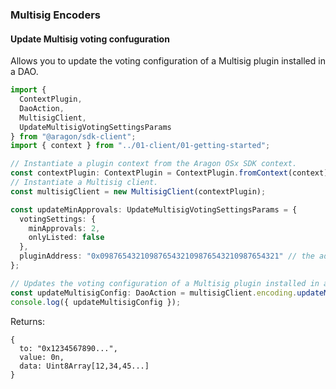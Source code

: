 ### Multisig Encoders

#### Update Multisig voting confuguration

Allows you to update the voting configuration of a Multisig plugin installed in a DAO.

```ts
import {
  ContextPlugin,
  DaoAction,
  MultisigClient,
  UpdateMultisigVotingSettingsParams
} from "@aragon/sdk-client";
import { context } from "../01-client/01-getting-started";

// Instantiate a plugin context from the Aragon OSx SDK context.
const contextPlugin: ContextPlugin = ContextPlugin.fromContext(context);
// Instantiate a Multisig client.
const multisigClient = new MultisigClient(contextPlugin);

const updateMinApprovals: UpdateMultisigVotingSettingsParams = {
  votingSettings: {
    minApprovals: 2,
    onlyListed: false
  },
  pluginAddress: "0x0987654321098765432109876543210987654321" // the address of the Multisig plugin contract installed in the DAO
};

// Updates the voting configuration of a Multisig plugin installed in a DAO.
const updateMultisigConfig: DaoAction = multisigClient.encoding.updateMultisigVotingSettings(updateMinApprovals);
console.log({ updateMultisigConfig });
```


Returns:

```
{
  to: "0x1234567890...",
  value: 0n,
  data: Uint8Array[12,34,45...]
}
```
